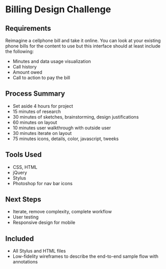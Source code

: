 Billing Design Challenge
=======
## Requirements ##
Reimagine a cellphone bill and take it online. You can look at your existing phone bills for
 the content to use but this interface should at least include the following:
* Minutes and data usage visualization
* Call history
* Amount owed
* Call to action to pay the bill

## Process Summary ##
* Set aside 4 hours for project
* 15 minutes of research
* 30 minutes of sketches, brainstorming, design justifications
* 60 minutes on layout
* 10 minutes user walkthrough with outside user
* 30 minutes iterate on layout
* 75 minutes icons, details, color, javascript, tweeks

## Tools Used ##
* CSS, HTML
* jQuery
* Stylus
* Photoshop for nav bar icons

## Next Steps ##
* Iterate, remove complexity, complete workflow
* User testing
* Responsive design for mobile

## Included ##
* All Stylus and HTML files
* Low-fidelity wireframes to describe the end-to-end sample flow with annotations

